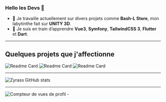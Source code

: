 ### Hello les Devs 👋

- 🔭 Je travaille actuellement sur divers projets comme **Bash-L Store**, mon labytinthe fait sur **UNITY 3D**.
- 🌱 Je suis en train d’apprendre **Vue3**, **Symfony**, **TailwindCSS 3**, **Flutter** et **Dart**.

---

## Quelques projets que j'affectionne

![Readme Card](https://github-readme-stats.vercel.app/api/pin/?username=Zyrass&repo=Bash-L_Store&show_owner=true&theme=dracula&title_color=89e051) 
![Readme Card](https://github-readme-stats.vercel.app/api/pin/?username=Zyrass&repo=Unity-First_Game&show_owner=true&theme=dracula&title_color=178600) 
![Readme Card](https://github-readme-stats.vercel.app/api/pin/?username=Zyrass&repo=perso-projet-vanillajs-virtual-keyboard&theme=dracula&title_color=f1e05a&locale=fr)

---

![Zyrass GitHub stats](https://github-readme-stats.vercel.app/api?username=Zyrass&hide=contribs,prs,issues,stars&theme=prussian&show_icons=true&card_width=1000&locale=fr) 

---

![Compteur de vues de profil](https://komarev.com/ghpvc/?username=Zyrass) - 

<!--

CS    = 178600
JS    = f1e05a
SHELL = 89e051

![Statistiques de votre référentiel](https://github-readme-stats.vercel.app/api/top-langs/?username=Zyrass&theme=blue-green)
![Zyrass GitHub stats](https://github-readme-stats.vercel.app/api?username=Zyrass&hide=contribs,prs,issues,stars&theme=cobalt)
![Zyrass GitHub stats](https://github-readme-stats.vercel.app/api?username=Zyrass&hide=contribs,prs,issues,stars&theme=tokyonight) 


**Zyrass/zyrass** is a ✨ _special_ ✨ repository because its `README.md` (this file) appears on your GitHub profile.

Here are some ideas to get you started:

- 👯 I’m looking to collaborate on ...
- 🤔 I’m looking for help with ...
- 💬 Ask me about ...
- 📫 How to reach me: ...
- 😄 Pronouns: ...
- ⚡ Fun fact: ...

 ## 2. Générateur de blagues aléatoires
 ![Carte de blagues](https://readme-jokes.vercel.app/api)

 ## 3. Badge des contributeurs
 ![Statistiques de votre référentiel](https://contrib.rocks/image?repo=Tanu-N-Prabhu/Python)

## 4. Repository View Counter - HITS
 ![Hits](https://hitcounter.pythonanywhere.com/count/tag.svg?url=github.com/Zyrass/Bash-L_Store)
--> 
 
